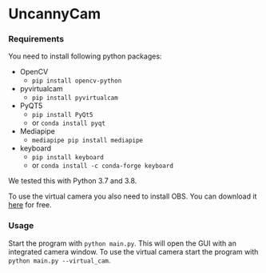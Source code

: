 # UncannyCam

### Requirements

You need to install following python packages:

- OpenCV
  - `pip install opencv-python`
- pyvirtualcam
  - `pip install pyvirtualcam`
- PyQT5
  - `pip install PyQt5`
  - or `conda install pyqt`
- Mediapipe
  - `mediapipe pip install mediapipe`
- keyboard
  - `pip install keyboard`
  - or `conda install -c conda-forge keyboard`

We tested this with Python 3.7 and 3.8.

To use the virtual camera you also need to install OBS. You can download it [here](https://obsproject.com/de) for free.

### Usage

Start the program with `python main.py`. This will open the GUI with an integrated camera window. To use the virtual camera start the program with `python main.py --virtual_cam`.

